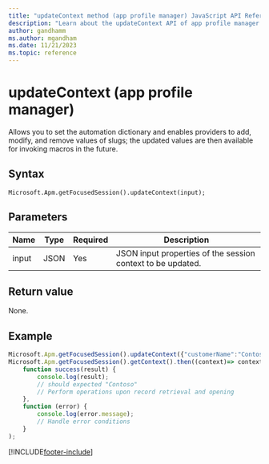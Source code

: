 ```yaml
---
title: "updateContext method (app profile manager) JavaScript API Reference | MicrosoftDocs"
description: "Learn about the updateContext API of app profile manager in Customer Service workspace."
author: gandhamm
ms.author: mgandham
ms.date: 11/21/2023
ms.topic: reference
---
```


# updateContext (app profile manager)

Allows you to set the automation dictionary and enables providers to add, modify, and remove values of slugs; the updated values are then available for invoking macros in the future.

## Syntax

`Microsoft.Apm.getFocusedSession().updateContext(input);`

## Parameters

| Name             | Type     | Required | Description |
|------------------|----------|----------|---------------------------------------------|
| input            | JSON  | Yes      | JSON input properties of the session context to be updated. |


## Return value

None.

## Example

```JavaScript
Microsoft.Apm.getFocusedSession().updateContext({"customerName":"Contoso"});
Microsoft.Apm.getFocusedSession().getContext().then((context)=> context.get("customerName")).then(
    function success(result) {
        console.log(result);
        // should expected "Contoso"
        // Perform operations upon record retrieval and opening
    },
    function (error) {
        console.log(error.message);
        // Handle error conditions
    }
);
```

[!INCLUDE[footer-include](../../../includes/footer-banner.md)]
